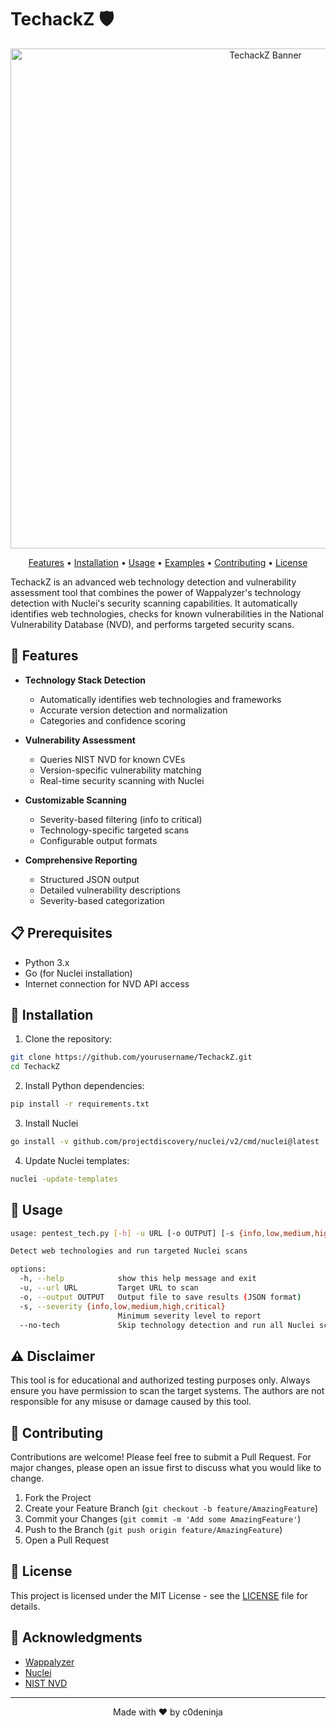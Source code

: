 # TechackZ 🛡️

<p align="center">
  <img src="banner.png" alt="TechackZ Banner" width="800"/>
</p>

<p align="center">
  <a href="#features">Features</a> •
  <a href="#installation">Installation</a> •
  <a href="#usage">Usage</a> •
  <a href="#examples">Examples</a> •
  <a href="#contributing">Contributing</a> •
  <a href="#license">License</a>
</p>

TechackZ is an advanced web technology detection and vulnerability assessment tool that combines the power of Wappalyzer's technology detection with Nuclei's security scanning capabilities. It automatically identifies web technologies, checks for known vulnerabilities in the National Vulnerability Database (NVD), and performs targeted security scans.

## 🚀 Features

- **Technology Stack Detection**
  - Automatically identifies web technologies and frameworks
  - Accurate version detection and normalization
  - Categories and confidence scoring

- **Vulnerability Assessment**
  - Queries NIST NVD for known CVEs
  - Version-specific vulnerability matching
  - Real-time security scanning with Nuclei

- **Customizable Scanning**
  - Severity-based filtering (info to critical)
  - Technology-specific targeted scans
  - Configurable output formats

- **Comprehensive Reporting**
  - Structured JSON output
  - Detailed vulnerability descriptions
  - Severity-based categorization

## 📋 Prerequisites

- Python 3.x
- Go (for Nuclei installation)
- Internet connection for NVD API access

## 🔧 Installation

1. Clone the repository:
```bash
git clone https://github.com/yourusername/TechackZ.git
cd TechackZ
````
2. Install Python dependencies:
```bash
pip install -r requirements.txt
```
3. Install Nuclei
```bash
go install -v github.com/projectdiscovery/nuclei/v2/cmd/nuclei@latest
```
4. Update Nuclei templates:
```bash
nuclei -update-templates
```

## 📖 Usage
```bash
usage: pentest_tech.py [-h] -u URL [-o OUTPUT] [-s {info,low,medium,high,critical}] [--no-tech]

Detect web technologies and run targeted Nuclei scans

options:
  -h, --help            show this help message and exit
  -u, --url URL         Target URL to scan
  -o, --output OUTPUT   Output file to save results (JSON format)
  -s, --severity {info,low,medium,high,critical}
                        Minimum severity level to report
  --no-tech             Skip technology detection and run all Nuclei scan
```

## ⚠️ Disclaimer

This tool is for educational and authorized testing purposes only. Always ensure you have permission to scan the target systems. The authors are not responsible for any misuse or damage caused by this tool.

## 🤝 Contributing

Contributions are welcome! Please feel free to submit a Pull Request. For major changes, please open an issue first to discuss what you would like to change.

1. Fork the Project
2. Create your Feature Branch (`git checkout -b feature/AmazingFeature`)
3. Commit your Changes (`git commit -m 'Add some AmazingFeature'`)
4. Push to the Branch (`git push origin feature/AmazingFeature`)
5. Open a Pull Request

## 📝 License

This project is licensed under the MIT License - see the [LICENSE](LICENSE) file for details.

## 🙏 Acknowledgments

- [Wappalyzer](https://github.com/AliasIO/Wappalyzer)
- [Nuclei](https://github.com/projectdiscovery/nuclei)
- [NIST NVD](https://nvd.nist.gov/)

---
<p align="center">
Made with ❤️ by c0deninja
</p>
